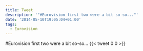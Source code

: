 ```yaml
---
title: Tweet
description: '"#Eurovision first two were a bit so-so..."'
date: '2014-05-10T19:05:04+01:00'
tags:
  - Eurovision
---
```

#Eurovision first two were a bit so-so...
      {{< tweet 0 0 >}}
    
